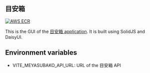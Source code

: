 ## 目安箱

[![AWS ECR](https://img.shields.io/badge/AWS%20ECR-meyasubako-gui-blue)](https://gallery.ecr.aws/jtekt-corporation/meyasubako-gui)

This is the GUI of the [目安箱 application](https://github.com/jtekt/meyasubako). It is built using SolidJS and DaisyUI.

## Environment variables

- VITE_MEYASUBAKO_API_URL: URL of the 目安箱 API
